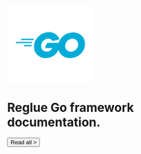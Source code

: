 <img src="img/go/Go-Logo_Blue.svg" width="200" height="177" alt="Go logo">

# Reglue Go framework documentation.

<button type="button" class="btn">Read all &gt;</button>